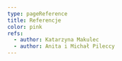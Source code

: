 ```yaml
---
type: pageReference
title: Referencje
color: pink
refs:
  - author: Katarzyna Makulec
  - author: Anita i Michał Pileccy
---
```

